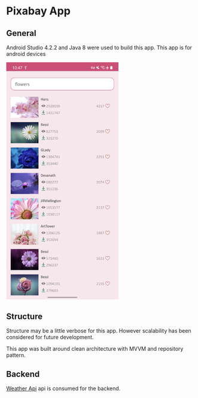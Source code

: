 # Pixabay App


## General
Android Studio 4.2.2 and Java 8 were used to build this app.
This app is for android devices


<img src="docs/main_page.jpg" width="300" />

## Structure

Structure may be a little verbose for this app. However scalability 
has been considered for future development.

This app was built around clean architecture with MVVM and repository pattern.


## Backend

[Weather Api](https://pixabay.com/api/docs/#api_search_images) api is consumed for the backend.


